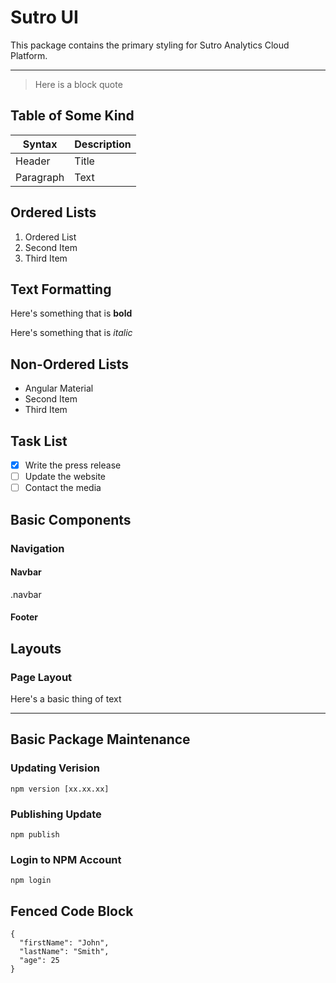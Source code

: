 # Sutro UI 
This package contains the primary styling for Sutro Analytics Cloud Platform.

---

> Here is a block quote

## Table of Some Kind
| Syntax | Description |
| ----------- | ----------- |
| Header | Title |
| Paragraph | Text |

## Ordered Lists
1. Ordered List
2. Second Item
3. Third Item

## Text Formatting
Here's something that is **bold**

Here's something that is *italic*

## Non-Ordered Lists
- Angular Material
- Second Item
- Third Item


## Task List
- [x] Write the press release
- [ ] Update the website
- [ ] Contact the media

## Basic Components
### Navigation
#### Navbar
.navbar
#### Footer


## Layouts
### Page Layout
Here's a basic thing of text

---

## Basic Package Maintenance

### Updating Verision
`npm version [xx.xx.xx]`

### Publishing Update
`npm publish`

### Login to NPM Account
```
npm login
```

## Fenced Code Block
```
{
  "firstName": "John",
  "lastName": "Smith",
  "age": 25
}
```